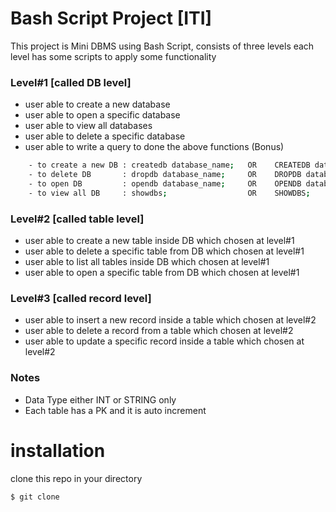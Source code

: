 # Bash Script Project [ITI]
This project is Mini DBMS using Bash Script, consists of three levels each level has some scripts to apply some functionality
### Level#1   [called DB level]
- user able to create a new database
- user able to open a specific database
- user able to view all databases
- user able to delete a specific database
- user able to write a query to done the above functions (Bonus)
```bash
    - to create a new DB : createdb database_name;   OR    CREATEDB database_name;
    - to delete DB       : dropdb database_name;     OR    DROPDB database_name;
    - to open DB         : opendb database_name;     OR    OPENDB database_name;
    - to view all DB     : showdbs;                  OR    SHOWDBS;
```
### Level#2   [called table level]
- user able to create a new  table inside DB which chosen at level#1
- user able to delete a specific table from  DB which chosen at level#1
- user able to list all tables inside DB which chosen at level#1
- user able to open a specific table from DB which chosen at level#1

### Level#3   [called record level]
- user able to insert a new record inside a table which chosen at level#2
- user able to delete a record from a table which chosen at level#2
- user able to update a specific record inside a table which chosen at level#2

### Notes
- Data Type either INT or STRING only
- Each table has a PK and it is auto increment

# installation
clone this repo in your directory
``` 
$ git clone 
